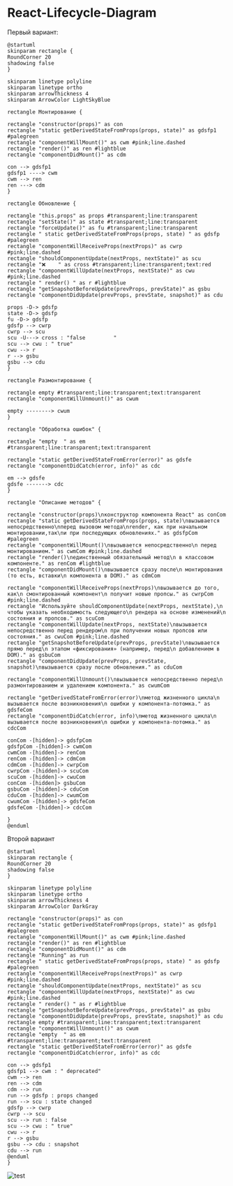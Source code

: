 # React-Lifecycle-Diagram

Первый вариант:
```plantuml
@startuml
skinparam rectangle {
RoundCorner 20
shadowing false
}

skinparam linetype polyline
skinparam linetype ortho
skinparam arrowThickness 4
skinparam ArrowColor LightSkyBlue

rectangle Монтирование {

rectangle "constructor(props)" as con
rectangle "static getDerivedStateFromProps(props, state)" as gdsfp1 #palegreen
rectangle "componentWillMount()" as cwm #pink;line.dashed
rectangle "render()" as ren #lightblue
rectangle "componentDidMount()" as cdm

con --> gdsfp1
gdsfp1 ----> cwm
cwm --> ren
ren ---> cdm
}

rectangle Обновление {

rectangle "this.props" as props #transparent;line:transparent
rectangle "setState()" as state #transparent;line:transparent
rectangle "forceUpdate()" as fu #transparent;line:transparent
rectangle " static getDerivedStateFromProps(props, state) " as gdsfp #palegreen
rectangle "componentWillReceiveProps(nextProps)" as cwrp #pink;line.dashed
rectangle "shouldComponentUpdate(nextProps, nextState)" as scu
rectangle "❌    " as cross #transparent;line:transparent;text:red
rectangle "componentWillUpdate(nextProps, nextState)" as cwu #pink;line.dashed
rectangle " render() " as r #lightblue
rectangle "getSnapshotBeforeUpdate(prevProps, prevState)" as gsbu
rectangle "componentDidUpdate(prevProps, prevState, snapshot)" as cdu

props -D-> gdsfp
state -D-> gdsfp
fu -D-> gdsfp
gdsfp --> cwrp
cwrp --> scu
scu -U---> cross : "false         "
scu --> cwu : " true"
cwu --> r
r --> gsbu
gsbu --> cdu
}

rectangle Размонтирование {

rectangle empty #transparent;line:transparent;text:transparent
rectangle "componentWillUnmount()" as cwum

empty --------> cwum
}

rectangle "Обработка ошибок" {

rectangle "empty  " as em #transparent;line:transparent;text:transparent

rectangle "static getDerivedStateFromError(error)" as gdsfe
rectangle "componentDidCatch(error, info)" as cdc

em --> gdsfe
gdsfe -------> cdc
}

rectangle "Описание методов" {

rectangle "constructor(props)\nконструктор компонента React" as conCom
rectangle "static getDerivedStateFromProps(props, state)\nвызывается непосредственно\nперед вызовом метода\nrender, как при начальном монтировании,так\nи при последующих обновлениях." as gdsfpCom #palegreen
rectangle "componentWillMount()\nвызывается непосредственно\n перед монтированием." as cwmCom #pink;line.dashed
rectangle "render()\nединственный обязательный метод\n в классовом компоненте." as renCom #lightblue
rectangle "componentDidMount()\nвызывается сразу после\n монтирования (то есть, вставки\n компонента в DOM)." as cdmCom

rectangle "componentWillReceiveProps(nextProps)\nвызывается до того, как\n смонтированный компонент\n получит новые пропсы." as cwrpCom #pink;line.dashed
rectangle "Используйте shouldComponentUpdate(nextProps, nextState),\n чтобы указать необходимость следующего\n рендера на основе изменений\n состояния и пропсов." as scuCom
rectangle "componentWillUpdate(nextProps, nextState)\nвызывается непосредственно перед рендером\n при получении новых пропсов или состояния." as cwuCom #pink;line.dashed
rectangle "getSnapshotBeforeUpdate(prevProps, prevState)\nвызывается прямо перед\n этапом «фиксирования» (например, перед\n добавлением в DOM)." as gsbuCom
rectangle "componentDidUpdate(prevProps, prevState, snapshot)\nвызывается сразу после обновления." as cduCom

rectangle "componentWillUnmount()\nвызывается непосредственно перед\n размонтированием и удалением компонента." as cwumCom

rectangle "getDerivedStateFromError(error)\nметод жизненного цикла\n вызывается после возникновения\n ошибки у компонента-потомка." as gdsfeCom
rectangle "componentDidCatch(error, info)\nметод жизненного цикла\n вызывается после возникновения\n ошибки у компонента-потомка." as cdcCom

conCom -[hidden]-> gdsfpCom
gdsfpCom -[hidden]-> cwmCom
cwmCom -[hidden]-> renCom
renCom -[hidden]-> cdmCom
cdmCom -[hidden]-> cwrpCom
cwrpCom -[hidden]-> scuCom
scuCom -[hidden]-> cwuCom
conCom -[hidden]> gsbuCom
gsbuCom -[hidden]-> cduCom
cduCom -[hidden]-> cwumCom
cwumCom -[hidden]-> gdsfeCom
gdsfeCom -[hidden]-> cdcCom

}
@enduml
```

Второй вариант
```
@startuml
skinparam rectangle {
RoundCorner 20
shadowing false
}

skinparam linetype polyline
skinparam linetype ortho
skinparam arrowThickness 4
skinparam ArrowColor DarkGray

rectangle "constructor(props)" as con
rectangle "static getDerivedStateFromProps(props, state)" as gdsfp1 #palegreen
rectangle "componentWillMount()" as cwm #pink;line.dashed
rectangle "render()" as ren #lightblue
rectangle "componentDidMount()" as cdm
rectangle "Running" as run
rectangle " static getDerivedStateFromProps(props, state) " as gdsfp #palegreen
rectangle "componentWillReceiveProps(nextProps)" as cwrp #pink;line.dashed
rectangle "shouldComponentUpdate(nextProps, nextState)" as scu
rectangle "componentWillUpdate(nextProps, nextState)" as cwu #pink;line.dashed
rectangle " render() " as r #lightblue
rectangle "getSnapshotBeforeUpdate(prevProps, prevState)" as gsbu
rectangle "componentDidUpdate(prevProps, prevState, snapshot)" as cdu
rectangle empty #transparent;line:transparent;text:transparent
rectangle "componentWillUnmount()" as cwum
rectangle "empty  " as em #transparent;line:transparent;text:transparent
rectangle "static getDerivedStateFromError(error)" as gdsfe
rectangle "componentDidCatch(error, info)" as cdc

con --> gdsfp1
gdsfp1 --> cwm : " deprecated"
cwm --> ren
ren --> cdm
cdm --> run
run --> gdsfp : props changed
run --> scu : state changed
gdsfp --> cwrp
cwrp --> scu
scu --> run : false
scu --> cwu : " true"
cwu --> r
r --> gsbu
gsbu --> cdu : snapshot
cdu --> run
@enduml
}
```

![test](http://www.plantuml.com/plantuml/png/bLJFRjGy4B_xAQpqqa_gLX-8KokXqYsSG48j5USqdasYJMnhRBUigag84mSU0H2FK90ggaBx3Eahy2ICCnjjjkekMqjnxFa_lndFZlCf-b1NmerBRLDCQucG-LJd5SXJiM-2LaE36b0-_b-u8bNcfDIv7AML0t4cUdfLgS5FB4XhgacytCSpw0lJOwI8vkHDKMPZ3Sx99ptMiyWQcigWV5dcXJyOJtQh04BC0cm-DpVDzUs7vlBsFPr-DEVDTNFPNCZJlbII6UqyXimRNBTehFilaQcJHEvB4HI-p6GEVW-mF0PrG0HuWQP-7NLOSqEwI6K3kN8Z-qYksRI2707qlDFQ6WtQloshwXNXwDUdRazgKYdrU3kYigbILu3gQo9e1JYLfejSgsB-HvJylGxsIZLdNzL2K6voC7Ww3L7mZoX4Ym48-be-ja5hoGpIF9l3zslpdH2DoFvgBkx5rXUbssoXQPst9xdcCTNEfcJPjrbkzGXpc8DlKURG6TlLjKS6CpYqQcPW55RNbWygk9nLV9M2xqC6P98DQNZdsrFN06YNTu0hJAZKi3F8AR8PZecE3DmKjopqrVzy-IHfiJCqxXy5sVPaRGj1BSncQG2SKbYUaUoQcgF21JsTKp_er5B-VXUel5rrBSBnr7CyzZpdxYWiUXLBbAciKp_Temb2SFCEzhft8xWVUuHHwD-u6_X9eHMqyIsMWpuvE1p4AvTWIoRjq9JTIbePrWwHBJq6ICWCKr5W_7E6SMDP5UwyqMyqzNuslrUPX51RFrcb6Ng4nKsXwxcf5ceXsC605sTsPwGaSQPGZESqMMuetglcNDBXOtCP2SrLScU-i4Nk6gWV6ljgy_qvei5rYFjii2-SjSFKPmLBRyXIZqpNGHdbprELzTjTph1GMOHY1xGATVKN)
